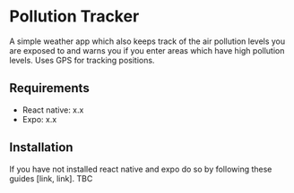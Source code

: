 # Pollution Tracker

A simple weather app which also keeps track of the air pollution levels you are exposed to and warns you if you enter areas which have high pollution levels. Uses GPS for tracking positions.

## Requirements

* React native: x.x 
* Expo: x.x

## Installation

If you have not installed react native and expo do so by following these guides [link, link]. TBC
